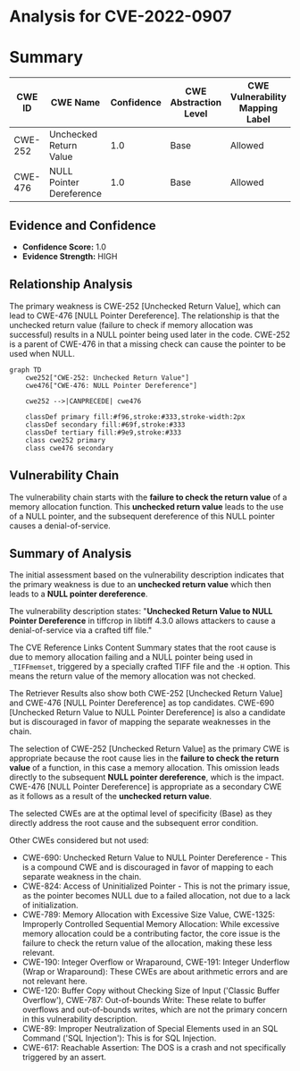# Analysis for CVE-2022-0907

# Summary
| CWE ID | CWE Name | Confidence | CWE Abstraction Level | CWE Vulnerability Mapping Label | CWE-Vulnerability Mapping Notes |
|---|---|---|---|---|---|
| CWE-252 | Unchecked Return Value | 1.0 | Base | Allowed | Primary CWE |
| CWE-476 | NULL Pointer Dereference | 1.0 | Base | Allowed | Secondary Candidate |

## Evidence and Confidence

*   **Confidence Score:** 1.0
*   **Evidence Strength:** HIGH

## Relationship Analysis
The primary weakness is CWE-252 [Unchecked Return Value], which can lead to CWE-476 [NULL Pointer Dereference]. The relationship is that the unchecked return value (failure to check if memory allocation was successful) results in a NULL pointer being used later in the code. CWE-252 is a parent of CWE-476 in that a missing check can cause the pointer to be used when NULL.

```mermaid
graph TD
    cwe252["CWE-252: Unchecked Return Value"]
    cwe476["CWE-476: NULL Pointer Dereference"]
    
    cwe252 -->|CANPRECEDE| cwe476
    
    classDef primary fill:#f96,stroke:#333,stroke-width:2px
    classDef secondary fill:#69f,stroke:#333
    classDef tertiary fill:#9e9,stroke:#333
    class cwe252 primary
    class cwe476 secondary
```

## Vulnerability Chain
The vulnerability chain starts with the **failure to check the return value** of a memory allocation function. This **unchecked return value** leads to the use of a NULL pointer, and the subsequent dereference of this NULL pointer causes a denial-of-service.

## Summary of Analysis
The initial assessment based on the vulnerability description indicates that the primary weakness is due to an **unchecked return value** which then leads to a **NULL pointer dereference**.

The vulnerability description states: "**Unchecked Return Value to NULL Pointer Dereference** in tiffcrop in libtiff 4.3.0 allows attackers to cause a denial-of-service via a crafted tiff file."

The CVE Reference Links Content Summary states that the root cause is due to memory allocation failing and a NULL pointer being used in `_TIFFmemset`, triggered by a specially crafted TIFF file and the `-H` option. This means the return value of the memory allocation was not checked.

The Retriever Results also show both CWE-252 [Unchecked Return Value] and CWE-476 [NULL Pointer Dereference] as top candidates. CWE-690 [Unchecked Return Value to NULL Pointer Dereference] is also a candidate but is discouraged in favor of mapping the separate weaknesses in the chain.

The selection of CWE-252 [Unchecked Return Value] as the primary CWE is appropriate because the root cause lies in the **failure to check the return value** of a function, in this case a memory allocation. This omission leads directly to the subsequent **NULL pointer dereference**, which is the impact.
CWE-476 [NULL Pointer Dereference] is appropriate as a secondary CWE as it follows as a result of the **unchecked return value**.

The selected CWEs are at the optimal level of specificity (Base) as they directly address the root cause and the subsequent error condition.

Other CWEs considered but not used:

*   CWE-690: Unchecked Return Value to NULL Pointer Dereference - This is a compound CWE and is discouraged in favor of mapping to each separate weakness in the chain.
*   CWE-824: Access of Uninitialized Pointer - This is not the primary issue, as the pointer becomes NULL due to a failed allocation, not due to a lack of initialization.
*   CWE-789: Memory Allocation with Excessive Size Value, CWE-1325: Improperly Controlled Sequential Memory Allocation: While excessive memory allocation could be a contributing factor, the core issue is the failure to check the return value of the allocation, making these less relevant.
*   CWE-190: Integer Overflow or Wraparound, CWE-191: Integer Underflow (Wrap or Wraparound): These CWEs are about arithmetic errors and are not relevant here.
* CWE-120: Buffer Copy without Checking Size of Input ('Classic Buffer Overflow'), CWE-787: Out-of-bounds Write: These relate to buffer overflows and out-of-bounds writes, which are not the primary concern in this vulnerability description.
* CWE-89: Improper Neutralization of Special Elements used in an SQL Command ('SQL Injection'): This is for SQL Injection.
* CWE-617: Reachable Assertion: The DOS is a crash and not specifically triggered by an assert.